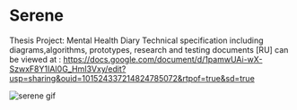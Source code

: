 # Serene
Thesis Project: Mental Health Diary
Technical specification including diagrams,algorithms, prototypes, research and testing  documents [RU] can be viewed at : https://docs.google.com/document/d/1pamwUAi-wX-SzwxF8Y1IAI0G_HmI3Vxy/edit?usp=sharing&ouid=101524337214824785072&rtpof=true&sd=true


![serene gif](https://user-images.githubusercontent.com/85481076/214565440-681697da-8d2c-4abf-be5b-e1165cb2f0b5.gif)
